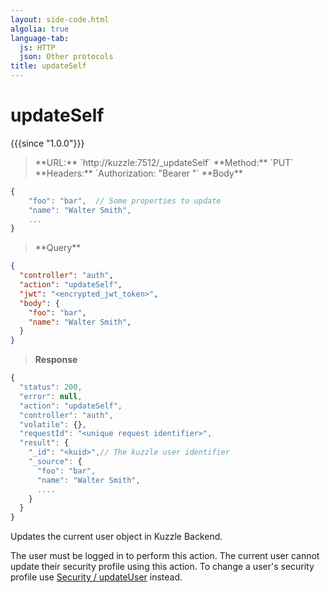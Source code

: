 ```yaml
---
layout: side-code.html
algolia: true
language-tab:
  js: HTTP
  json: Other protocols
title: updateSelf
---
```


# updateSelf

{{{since "1.0.0"}}}

<blockquote class="js">
<p>
**URL:** `http://kuzzle:7512/_updateSelf`  
**Method:** `PUT`  
**Headers:** `Authorization: "Bearer <encrypted_jwt_token>"`  
**Body**
</p>
</blockquote>

<section class="http"></section>

```js
{
    "foo": "bar",  // Some properties to update
    "name": "Walter Smith",
    ...
}
```

<blockquote class="json">
<p>
**Query**
</p>
</blockquote>

```json
{
  "controller": "auth",
  "action": "updateSelf",
  "jwt": "<encrypted_jwt_token>",
  "body": {
    "foo": "bar",        
    "name": "Walter Smith",
  }
}
```

>**Response**

```javascript
{
  "status": 200,
  "error": null,
  "action": "updateSelf",
  "controller": "auth",
  "volatile": {},
  "requestId": "<unique request identifier>",
  "result": {
    "_id": "<kuid>",// The kuzzle user identifier
    "_source": {
      "foo": "bar",
      "name": "Walter Smith",
      ....
    }
  }
}
```

Updates the current user object in Kuzzle Backend.

<aside class="notice">
  The user must be logged in to perform this action.
  The current user cannot update their security profile using this action. To change a user's security profile use 
  <a href="{{ site_base_path }}api-documentation/controller-security/update-user">Security / updateUser</a> instead.
</aside>
